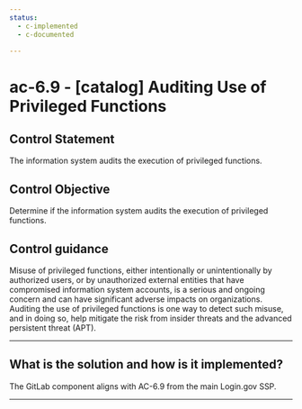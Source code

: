 ```yaml
---
status:
  - c-implemented
  - c-documented

---
```


# ac-6.9 - \[catalog\] Auditing Use of Privileged Functions

## Control Statement

The information system audits the execution of privileged functions.

## Control Objective

Determine if the information system audits the execution of privileged functions.

## Control guidance

Misuse of privileged functions, either intentionally or unintentionally by authorized users, or by unauthorized external entities that have compromised information system accounts, is a serious and ongoing concern and can have significant adverse impacts on organizations. Auditing the use of privileged functions is one way to detect such misuse, and in doing so, help mitigate the risk from insider threats and the advanced persistent threat (APT).

______________________________________________________________________

## What is the solution and how is it implemented?

The GitLab component aligns with AC-6.9 from the main Login.gov SSP.

______________________________________________________________________
